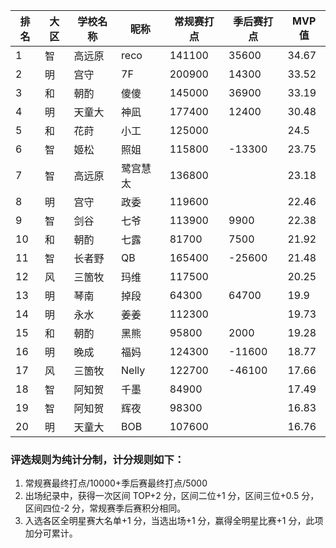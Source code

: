 | 排名 | 大区 | 学校名称 | 昵称     | 常规赛打点| 季后赛打点 | MVP值 |
| ---- | ---- | -------- | -------- | ------ |------ |----- |
|	1	|	智	|	高远原	|	reco	|	141100	|	35600	|	34.67	|
|	2	|	明	|	宫守	|	7F	|	200900	|	14300	|	33.52	|
|	3	|	和	|	朝酌	|	傻傻	|	145000	|	36900	|	33.19	|
|	4	|	明	|	天童大	|	神凪	|	177400	|	12400	|	30.48	|
|	5	|	和	|	花莳	|	小工	|	125000	|		|	24.5	|
|	6	|	智	|	姬松	|	照姐	|	115800	|	-13300	|	23.75	|
|	7	|	智	|	高远原	|	鹭宫慧太	|	136800	|		|	23.18	|
|	8	|	明	|	宫守	|	政委	|	119600	|		|	22.46	|
|	9	|	智	|	剑谷	|	七爷	|	113900	|	9900	|	22.38	|
|	10	|	和	|	朝酌	|	七露	|	81700	|	7500	|	21.92	|
|	11	|	智	|	长者野	|	QB	|	165400	|	-25600	|	21.48	|
|	12	|	风	|	三箇牧	|	玛维	|	117500	|		|	20.25	|
|	13	|	明	|	琴南	|	掉段	|	64300	|	64700	|	19.9	|
|	14	|	明	|	永水	|	姜姜	|	112300	|		|	19.73	|
|	15	|	和	|	朝酌	|	黑熊	|	95800	|	2000	|	19.28	|
|	16	|	明	|	晚成	|	福妈	|	124300	|	-11600	|	18.77	|
|	17	|	风	|	三箇牧	|	Nelly	|	122700	|	-46100	|	17.66	|
|	18	|	智	|	阿知贺	|	千墨	|	84900	|		|	17.49	|
|	19	|	智	|	阿知贺	|	辉夜	|	98300	|		|	16.83	|
|	20	|	明	|	天童大	|	BOB	|	107600	|		|	16.76	|


### 评选规则为纯计分制，计分规则如下：
1. 常规赛最终打点/10000+季后赛最终打点/5000
2. 出场纪录中，获得一次区间 TOP+2 分，区间二位+1 分，区间三位+0.5 分，区间四位-2 分，常规赛季后赛积分相同。
3. 入选各区全明星赛大名单+1 分，当选出场+1 分，赢得全明星比赛+1 分，此项加分可累计。
